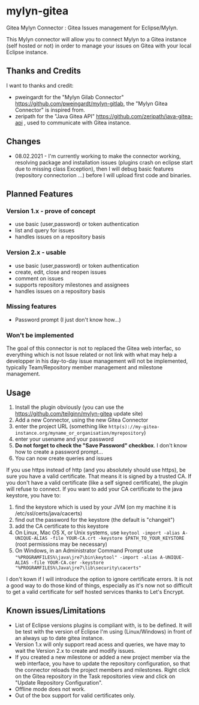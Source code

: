 # mylyn-gitea

Gitea Mylyn Connector : Gitea Issues management for Eclipse/Mylyn.

This Mylyn connector will allow you to connect Mylyn to a Gitea instance (self hosted or not) in order to manage your issues on Gitea with your local Eclipse instance.

## Thanks and Credits

I want to thanks and credit:

* pweingardt for the "Mylyn Gilab Connector" https://github.com/pweingardt/mylyn-gitlab, the "Mylyn Gitea Connector" is inspired from.
* zeripath for the "Java Gitea API" https://github.com/zeripath/java-gitea-api , used to communicate with Gitea instance.

## Changes 

* 08.02.2021 - I'm currently working to make the connector working, resolving package and installation issues (plugins crash on eclipse start due to missing class Exception), then I will debug basic features (repository connectorion ...) before I will upload first code and binaries.

## Planned Features

### Version 1.x - prove of concept
* use basic (user,password) or token authentication
* list and query for issues
* handles issues on a repository basis

### Version 2.x - usable 
* use basic (user,password) or token authentication
* create, edit, close and reopen issues
* comment on issues
* supports repository milestones and assignees
* handles issues on a repository basis


### Missing features

* Password prompt (I just don't know how...)

### Won't be implemented

The goal of this connector is not to replaced the Gitea web interfac, so everything which is not Issue related or not link with what may help a developper in his day-to-day issue management will not be implemented, typically Team/Repository member management and milestone management.

## Usage

1. Install the plugin obviously (you can use the https://github.com/teilginn/mylyn-gitea update site)
2. Add a new Connector, using the new Gitea Connector
  1. enter the project URL (something like `http(s)://my-gitea-instance.org/myname_or_organisation/myrepository`)
  2. enter your usename and your password 
  3. **Do not forget to check the "Save Password" checkbox**. I don't know how to create a password prompt...
3. You can now create queries and issues

If you use https instead of http (and you absolutely should use https), be sure you have a valid certificate. That means it is signed by a trusted CA. If you don't have a valid certificate (like a self signed certificate), the plugin will refuse to connect. If you want to add your CA certificate to the java keystore, you have to:

1. find the keystore which is used by your JVM (on my machine it is /etc/ssl/certs/java/cacerts)
2. find out the password for the keystore (the default is "changeit")
3. add the CA certificate to this keystore
  1. On Linux, Mac OS X, or Unix systems, use `keytool -import -alias A-UNIQUE-ALIAS -file YOUR-CA.crt -keystore $PATH_TO_YOUR_KEYSTORE` (root permissions may be necessary)
  2. On Windows, in an Administrator Command Prompt use `"%PROGRAMFILES%\java\jre7\bin\keytool" -import -alias A-UNIQUE-ALIAS -file YOUR-CA.cer -keystore "%PROGRAMFILES%\Java\jre7\lib\security\cacerts"`

I don't kown if I will introduce the option to ignore certificate errors. It is not a good way to do those kind of things, especially as it's now not so difficult to get a valid certificate for self hosted services thanks to Let's Encrypt.

## Known issues/Limitations

* List of Eclipse versions plugins is compliant with, is to be defined. It will be test with the version of Eclipse I'm using (Linux/Windows) in front of an always up to date gitea instance. 
* Version 1.x will only support read acess and queries, we have may to wait the Version 2.x to create and modify issues.
* If you created a new milestone or added a new project member via the web interface, you have to update the repository configuration, so that the connector reloads the project members and milestones. Right click on the Gitea repository in the Task repositories view and click on "Update Repository Configuration".
* Offline mode does not work.
* Out of the box support for valid certificates only.   



